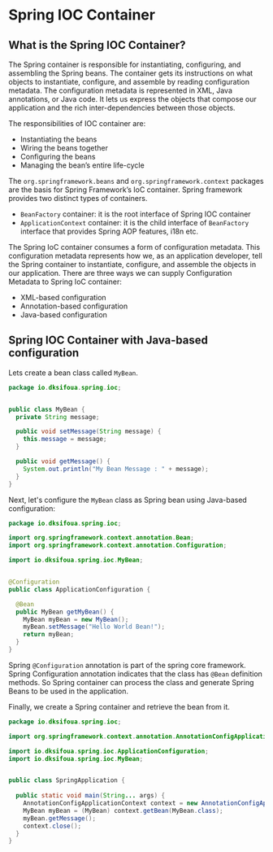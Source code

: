 # Spring IOC Container

## What is the Spring IOC Container?

The Spring container is responsible for instantiating, configuring, and assembling the Spring beans. The container gets its instructions on what objects to instantiate, configure, and assemble by reading configuration metadata. The configuration metadata is represented in XML, Java annotations, or Java code. It lets us express the objects that compose our application and the rich inter-dependencies between those objects.

The responsibilities of IOC container are:
- Instantiating the beans
- Wiring the beans together
- Configuring the beans
- Managing the bean’s entire life-cycle

The `org.springframework.beans` and `org.springframework.context` packages are the basis for Spring Framework’s IoC container. Spring framework provides two distinct types of containers.
- `BeanFactory` container: it is the root interface of Spring IOC container
- `ApplicationContext` container: it is the child interface of `BeanFactory` interface that provides Spring AOP features, i18n etc.

The Spring IoC container consumes a form of configuration metadata. This configuration metadata represents how we, as an application developer, tell the Spring container to instantiate, configure, and assemble the objects in our application. There are three ways we can supply Configuration Metadata to Spring IoC container:
- XML-based configuration
- Annotation-based configuration
- Java-based configuration

## Spring IOC Container with Java-based configuration

Lets create a bean class called `MyBean`.

```java
package io.dksifoua.spring.ioc;


public class MyBean {
  private String message;

  public void setMessage(String message) {
    this.message = message;
  }

  public void getMessage() {
    System.out.println("My Bean Message : " + message);
  }
}
```

Next, let's configure the `MyBean` class as Spring bean using Java-based configuration:

```java
package io.dksifoua.spring.ioc;

import org.springframework.context.annotation.Bean;
import org.springframework.context.annotation.Configuration;

import io.dksifoua.spring.ioc.MyBean;


@Configuration
public class ApplicationConfiguration {

  @Bean
  public MyBean getMyBean() {
    MyBean myBean = new MyBean();
    myBean.setMessage("Hello World Bean!");
    return myBean;
  }
}
```

Spring `@Configuration` annotation is part of the spring core framework. Spring Configuration annotation indicates that the class has `@Bean` definition methods. So Spring container can process the class and generate Spring Beans to be used in the application.

Finally, we create a Spring container and retrieve the bean from it.

```java
package io.dksifoua.spring.ioc;

import org.springframework.context.annotation.AnnotationConfigApplicationContext;

import io.dksifoua.spring.ioc.ApplicationConfiguration;
import io.dksifoua.spring.ioc.MyBean;


public class SpringApplication {
  
  public static void main(String... args) {
    AnnotationConfigApplicationContext context = new AnnotationConfigApplicationContext(ApplicationConfiguration.class);
    MyBean myBean = (MyBean) context.getBean(MyBean.class);
    myBean.getMessage();
    context.close();
  }
}
```

